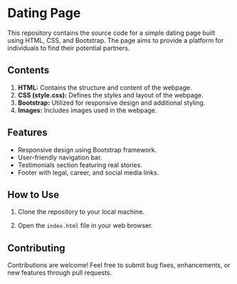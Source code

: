 # Dating Page

This repository contains the source code for a simple dating page built using HTML, CSS, and Bootstrap. The page aims to provide a platform for individuals to find their potential partners.

## Contents
1. **HTML:** Contains the structure and content of the webpage.
2. **CSS (style.css):** Defines the styles and layout of the webpage.
3. **Bootstrap:** Utilized for responsive design and additional styling.
4. **Images:** Includes images used in the webpage.

## Features
- Responsive design using Bootstrap framework.
- User-friendly navigation bar.
- Testimonials section featuring real stories.
- Footer with legal, career, and social media links.

## How to Use
1. Clone the repository to your local machine.

2. Open the `index.html` file in your web browser.

## Contributing
Contributions are welcome! Feel free to submit bug fixes, enhancements, or new features through pull requests.


